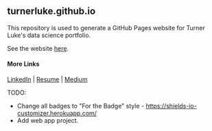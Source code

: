 ## turnerluke.github.io

This repository is used to generate a GitHub Pages website for Turner Luke's data science portfolio.

See the website [here](https://turnerluke.github.io/).


#### More Links

[LinkedIn](https://www.linkedin.com/in/turnermluke/)
|
[Resume](https://github.com/turnerluke/turnerluke/blob/main/Turner%20Luke%20Resume.pdf)
|
[Medium](https://medium.com/@turnermluke)



TODO:

- Change all badges to "For the Badge" style - https://shields-io-customizer.herokuapp.com/  
- Add web app project.

